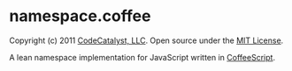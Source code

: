 # namespace.coffee #
Copyright (c) 2011 [CodeCatalyst, LLC](http://www.codecatalyst.com/).
Open source under the [MIT License](http://en.wikipedia.org/wiki/MIT_License).

A lean namespace implementation for JavaScript written in [CoffeeScript](http://coffeescript.com/).